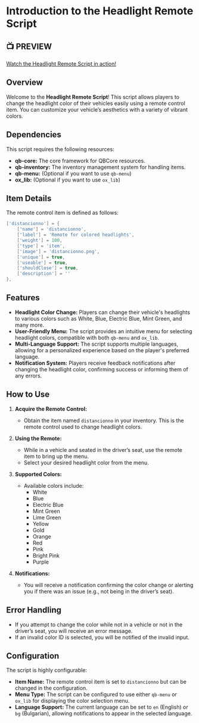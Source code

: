 # Introduction to the Headlight Remote Script

## 📺 PREVIEW
[Watch the Headlight Remote Script in action!](https://youtu.be/lIc92fk6ii0?si=liuKr8cC-NdMNEku)

## Overview

Welcome to the **Headlight Remote Script**! This script allows players to change the headlight color of their vehicles easily using a remote control item. You can customize your vehicle’s aesthetics with a variety of vibrant colors.

## Dependencies

This script requires the following resources:
- **qb-core:** The core framework for QBCore resources.
- **qb-inventory:** The inventory management system for handling items.
- **qb-menu:** (Optional if you want to use `qb-menu`)
- **ox_lib:** (Optional if you want to use `ox_lib`)

## Item Details

The remote control item is defined as follows:
```lua
['distancionno'] = {
    ['name'] = 'distancionno',
    ['label'] = 'Remote for colored headlights',
    ['weight'] = 100,
    ['type'] = 'item',
    ['image'] = 'distancionno.png',
    ['unique'] = true,
    ['useable'] = true,
    ['shouldClose'] = true,
    ['description'] = ''
},
```

## Features

- **Headlight Color Change:** Players can change their vehicle's headlights to various colors such as White, Blue, Electric Blue, Mint Green, and many more.
- **User-Friendly Menu:** The script provides an intuitive menu for selecting headlight colors, compatible with both `qb-menu` and `ox_lib`.
- **Multi-Language Support:** The script supports multiple languages, allowing for a personalized experience based on the player's preferred language.
- **Notification System:** Players receive feedback notifications after changing the headlight color, confirming success or informing them of any errors.

## How to Use

1. **Acquire the Remote Control:**
   - Obtain the item named `distancionno` in your inventory. This is the remote control used to change headlight colors.

2. **Using the Remote:**
   - While in a vehicle and seated in the driver’s seat, use the remote item to bring up the menu.
   - Select your desired headlight color from the menu.

3. **Supported Colors:**
   - Available colors include:
     - White
     - Blue
     - Electric Blue
     - Mint Green
     - Lime Green
     - Yellow
     - Gold
     - Orange
     - Red
     - Pink
     - Bright Pink
     - Purple

4. **Notifications:**
   - You will receive a notification confirming the color change or alerting you if there was an issue (e.g., not being in the driver’s seat).

## Error Handling

- If you attempt to change the color while not in a vehicle or not in the driver’s seat, you will receive an error message.
- If an invalid color ID is selected, you will be notified of the invalid input.

## Configuration

The script is highly configurable:
- **Item Name:** The remote control item is set to `distancionno` but can be changed in the configuration.
- **Menu Type:** The script can be configured to use either `qb-menu` or `ox_lib` for displaying the color selection menu.
- **Language Support:** The current language can be set to `en` (English) or `bg` (Bulgarian), allowing notifications to appear in the selected language.